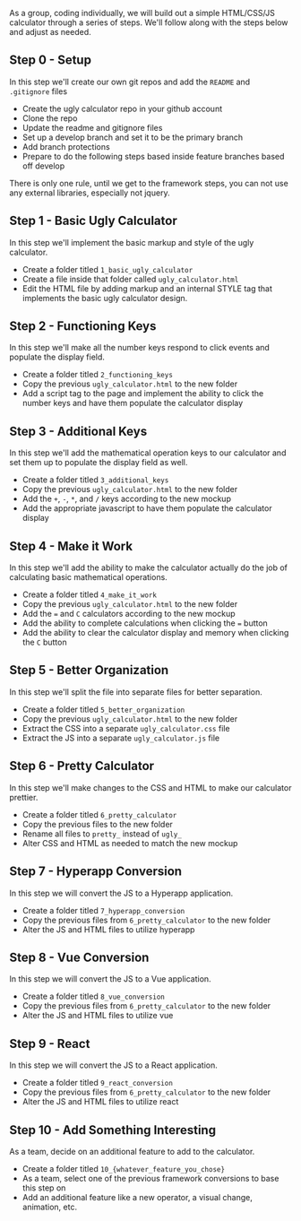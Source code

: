 As a group, coding individually, we will build out a simple HTML/CSS/JS calculator through a series of steps.  We'll follow along with the steps below and adjust as needed.

## Step 0 - Setup

In this step we'll create our own git repos and add the `README` and `.gitignore` files

  + Create the ugly calculator repo in your github account
  + Clone the repo
  + Update the readme and gitignore files
  + Set up a develop branch and set it to be the primary branch
  + Add branch protections
  + Prepare to do the following steps based inside feature branches based off develop

There is only one rule, until we get to the framework steps, you can not use any external libraries, especially not jquery.

## Step 1 - Basic Ugly Calculator

In this step we'll implement the basic markup and style of the ugly calculator.

  + Create a folder titled `1_basic_ugly_calculator`
  + Create a file inside that folder called `ugly_calculator.html`
  + Edit the HTML file by adding markup and an internal STYLE tag that implements the basic ugly calculator design.


## Step 2 - Functioning Keys

In this step we'll make all the number keys respond to click events and populate the display field.

  + Create a folder titled `2_functioning_keys`
  + Copy the previous `ugly_calculator.html` to the new folder
  + Add a script tag to the page and implement the ability to click the number keys and have them populate the calculator display


## Step 3 - Additional Keys

In this step we'll add the mathematical operation keys to our calculator and set them up to populate the display field as well.

  + Create a folder titled `3_additional_keys`
  + Copy the previous `ugly_calculator.html` to the new folder
  + Add the `+`, `-`, `*`, and `/` keys according to the new mockup
  + Add the appropriate javascript to have them populate the calculator display


## Step 4 - Make it Work

In this step we'll add the ability to make the calculator actually do the job of calculating basic mathematical operations.

  + Create a folder titled `4_make_it_work`
  + Copy the previous `ugly_calculator.html` to the new folder
  + Add the `=` and `C` calculators according to the new mockup
  + Add the ability to complete calculations when clicking the `=` button
  + Add the ability to clear the calculator display and memory when clicking the `C` button


## Step 5 - Better Organization

In this step we'll split the file into separate files for better separation.

  + Create a folder titled `5_better_organization`
  + Copy the previous `ugly_calculator.html` to the new folder
  + Extract the CSS into a separate `ugly_calculator.css` file
  + Extract the JS into a separate `ugly_calculator.js` file


## Step 6 - Pretty Calculator

In this step we'll make changes to the CSS and HTML to make our calculator prettier.

  + Create a folder titled `6_pretty_calculator`
  + Copy the previous files to the new folder
  + Rename all files to `pretty_` instead of `ugly_`
  + Alter CSS and HTML as needed to match the new mockup


## Step 7 - Hyperapp Conversion

In this step we will convert the JS to a Hyperapp application.

  + Create a folder titled `7_hyperapp_conversion`
  + Copy the previous files from `6_pretty_calculator` to the new folder
  + Alter the JS and HTML files to utilize hyperapp


## Step 8 - Vue Conversion

In this step we will convert the JS to a Vue application.

  + Create a folder titled `8_vue_conversion`
  + Copy the previous files from `6_pretty_calculator` to the new folder
  + Alter the JS and HTML files to utilize vue


## Step 9 - React

In this step we will convert the JS to a React application.

  + Create a folder titled `9_react_conversion`
  + Copy the previous files from `6_pretty_calculator` to the new folder
  + Alter the JS and HTML files to utilize react


## Step 10 - Add Something Interesting

As a team, decide on an additional feature to add to the calculator.

  + Create a folder titled `10_{whatever_feature_you_chose}`
  + As a team, select one of the previous framework conversions to base this step on
  + Add an additional feature like a new operator, a visual change, animation, etc.
